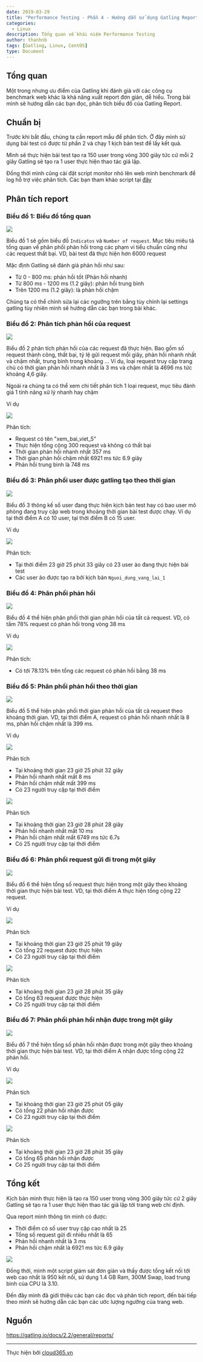 ```yaml
---
date: 2019-03-29
title: "Performance Testing - Phần 4 - Hướng dẫn sử dụng Gatling Report"
categories:
  - Linux
description: Tổng quan về khái niệm Performance Testing
author: thanhnb
tags: [Gatling, Linux, CentOS]
type: Document
---
```


## Tổng quan

Một trong nhưng ưu điểm của Gatling khi đánh giá với các công cụ benchmark web khác là khả năng xuất report đơn giản, dễ hiểu. Trong bài mình sẽ hướng dẫn các bạn đọc, phân tích biểu đồ của Gatling Report.

## Chuẩn bị

Trước khi bắt đầu, chúng ta cần report mẫu để phân tích. Ở đây mình sử dụng bài test có được từ phần 2 và chạy 1 kịch bản test để lấy kết quả.

Mình sẽ thực hiện bài test tạo ra 150 user trong vòng 300 giây tức cứ mỗi 2 giây Gatling sẽ tạo ra 1 user thực hiện thao tác giả lập.

Đồng thời mình cũng cài đặt script monitor nhỏ lên web mình benchmark để log hỗ trợ việc phân tích. Các bạn tham khảo script tại [đây](https://github.com/lacoski/monitor-web)

## Phân tích report

### Biểu đồ 1: Biểu đồ tổng quan

![](/images/img-huong-dan-su-dung-report/pic1.png)

Biểu đồ 1 sẽ gồm biểu đồ `Indicatos` và `Number of request`. Mục tiêu miêu tả tổng quan về phân phối phản hồi trong các phạm vi tiểu chuẩn cũng như các request thất bại. VD, bài test đã thực hiện hơn 6000 request

Mặc định Gatling sẽ đánh giá phản hồi như sau:

- Từ 0 - 800 ms: phản hồi tốt (Phản hồi nhanh)
- Từ 800 ms - 1200 ms (1.2 giây): phản hồi trung bình
- Trên 1200 ms (1.2 giây): là phản hồi chậm

Chúng ta có thể chỉnh sửa lại các ngưỡng trên bằng tùy chỉnh lại settings gatling tùy nhiên mình sẽ hướng dẫn các bạn trong bài khác.

### Biểu đồ 2: Phân tích phản hồi của request

![](/images/img-huong-dan-su-dung-report/pic2.png)

Biểu đồ 2 phân tích phản hồi của các request đã thực hiện. Bao gồm số request thành công, thất bại, tỷ lệ gửi request mỗi giây, phản hồi nhanh nhất và chậm nhất, trung bình trong khoảng ... Ví dụ, loại request truy cập trang chủ có thời gian phản hồi nhanh nhất là 3 ms và chậm nhất là 4696 ms tức khoảng 4,6 giây.

Ngoài ra chúng ta có thể xem chi tiết phân tích 1 loại request, mục tiêu đánh giá 1 tính năng xử lý nhanh hay chậm

Ví dụ

![](/images/img-huong-dan-su-dung-report/pic3.png)

Phân tích:

- Request có tên "xem_bai_viet_5" 
- Thực hiện tổng cộng 300 request và không có thất bại
- Thời gian phản hồi nhanh nhất 357 ms
- Thời gian phản hồi chậm nhất 6921 ms tức 6.9 giây
- Phản hồi trung bình là 748 ms

### Biểu đồ 3: Phân phối user được gatling tạo theo thời gian

![](/images/img-huong-dan-su-dung-report/pic4.png)

Biểu đồ 3 thông kế số user đang thực hiện kịch bản test hay có bao user mô phòng đang truy cập web trong khoảng thời gian bài test được chạy. Ví dụ tại thời điểm A có 10 user, tại thời điểm B có 15 user.

Ví dụ

![](/images/img-huong-dan-su-dung-report/pic5.png)

Phân tích:
- Tại thời điểm 23 giờ 25 phút 33 giây có 23 user ảo đang thực hiện bài test
- Các user ảo được tạo ra bởi kịch bản `Nguoi_dung_vang_lai_1`

### Biểu đồ 4: Phân phối phản hồi

![](/images/img-huong-dan-su-dung-report/pic6.png)

Biểu đồ 4 thể hiện phân phối thời gian phản hồi của tất cả request. VD, có tầm 78% request có phản hồi trong vòng 38 ms

Ví dụ

![](/images/img-huong-dan-su-dung-report/pic7.png)

Phân tích:
- Có tới 78.13% trên tổng các request có phản hồi bằng 38 ms

### Biểu đồ 5: Phân phối phản hồi theo thời gian

![](/images/img-huong-dan-su-dung-report/pic8.png)

Biểu đồ 5 thể hiện phân phối thời gian phản hồi của tất cả request theo khoảng thời gian. VD, tại thời điểm A, request có phản hồi nhanh nhất là 8 ms, phản hồi chậm nhất là 399 ms.

Ví dụ

![](/images/img-huong-dan-su-dung-report/pic9.png)

Phân tích
- Tại khoảng thời gian 23 giờ 25 phút 32 giây
- Phản hồi nhanh nhất mất 8 ms
- Phản hồi chậm nhất mất 399 ms
- Có 23 người truy cập tại thời điểm

![](/images/img-huong-dan-su-dung-report/pic10.png)

Phân tích
- Tại khoảng thời gian 23 giờ 28 phút 28 giây
- Phản hồi nhanh nhất mất 10 ms
- Phản hồi chậm nhất mất 6749 ms tức 6.7s
- Có 25 người truy cập tại thời điểm

### Biểu đồ 6: Phân phối request gửi đi trong một giây

![](/images/img-huong-dan-su-dung-report/pic11.png)

Biểu đồ 6 thể hiện tổng số request thực hiện trong một giây theo khoảng thời gian thực hiện bài test. VD, tại thời điểm A thực hiện tổng cộng 22 request.

Ví dụ

![](/images/img-huong-dan-su-dung-report/pic12.png)

Phân tích
- Tại khoảng thời gian 23 giờ 25 phút 19 giây
- Có tổng 22 request được thực hiện
- Có 23 người truy cập tại thời điểm

![](/images/img-huong-dan-su-dung-report/pic13.png)

Phân tích
- Tại khoảng thời gian 23 giờ 28 phút 35 giây
- Có tổng 63 request được thực hiện
- Có 25 người truy cập tại thời điểm

### Biểu đồ 7: Phân phối phản hồi nhận được trong một giây

![](/images/img-huong-dan-su-dung-report/pic14.png)

Biểu đồ 7 thể hiện tổng số phản hồi nhận được trong một giây theo khoảng thời gian thực hiện bài test. VD, tại thời điểm A nhận được tổng cộng 22 phản hồi.

Ví dụ

![](/images/img-huong-dan-su-dung-report/pic15.png)

Phân tích
- Tại khoảng thời gian 23 giờ 25 phút 05 giây
- Có tổng 22 phản hồi nhận được
- Có 23 người truy cập tại thời điểm


![](/images/img-huong-dan-su-dung-report/pic16.png)

Phân tích
- Tại khoảng thời gian 23 giờ 28 phút 35 giây
- Có tổng 65 phản hồi nhận được
- Có 25 người truy cập tại thời điểm

## Tổng kết

Kịch bản mình thực hiện là tạo ra 150 user trong vòng 300 giây tức cứ 2 giây Gatling sẽ tạo ra 1 user thực hiện thao tác giả lập tới trang web chỉ định.

Qua report mình thông tin mình có được:
- Thời điểm có số user truy cập cao nhất là 25
- Tổng số request gửi đi nhiều nhất là 65
- Phản hồi nhanh nhất là 3 ms
- Phản hồi chậm nhất là 6921 ms tức 6.9 giây

![](/images/img-huong-dan-su-dung-report/pic17.png)

Đồng thời, mình một script giám sát đơn giản và thấy được tổng kết nối tới web cao nhất là 950 kết nối, sử dụng 1.4 GB Ram, 300M Swap, load trung bình của CPU là 3.10.

Đến đây mình đã giới thiệu các bạn các đọc và phân tích report, đến bài tiếp theo mình sẽ hướng dẫn các bạn các ước lượng ngưỡng của trang web.

## Nguồn

https://gatling.io/docs/2.2/general/reports/

---
Thực hiện bởi <a href="https://cloud365.vn/" target="_blank">cloud365.vn</a>